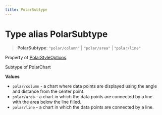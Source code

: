 ```yaml
---
title: PolarSubtype
---
```


# Type alias PolarSubtype

> **PolarSubtype**: `"polar/column"` \| `"polar/area"` \| `"polar/line"`

Property of [PolarStyleOptions](../interfaces/interface.PolarStyleOptions.md)

Subtype of PolarChart

**Values**

- `polar/column` - a chart where data points are displayed using the angle and distance from the center point.
- `polar/area` - a chart in which the data points are connected by a line with the area below the line filled.
- `polar/line` -  a chart in which the data points are connected by a line.

